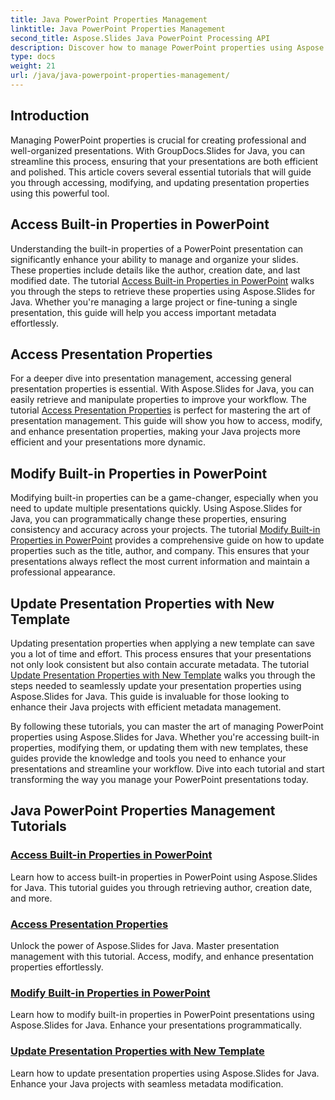 ```yaml
---
title: Java PowerPoint Properties Management
linktitle: Java PowerPoint Properties Management
second_title: Aspose.Slides Java PowerPoint Processing API
description: Discover how to manage PowerPoint properties using Aspose.Slides for Java. Access, modify, and update properties effortlessly with our comprehensive tutorials.
type: docs
weight: 21
url: /java/java-powerpoint-properties-management/
---
```


## Introduction

Managing PowerPoint properties is crucial for creating professional and well-organized presentations. With GroupDocs.Slides for Java, you can streamline this process, ensuring that your presentations are both efficient and polished. This article covers several essential tutorials that will guide you through accessing, modifying, and updating presentation properties using this powerful tool.

## Access Built-in Properties in PowerPoint

Understanding the built-in properties of a PowerPoint presentation can significantly enhance your ability to manage and organize your slides. These properties include details like the author, creation date, and last modified date. The tutorial [Access Built-in Properties in PowerPoint](./access-built-in-properties-powerpoint/) walks you through the steps to retrieve these properties using Aspose.Slides for Java. Whether you're managing a large project or fine-tuning a single presentation, this guide will help you access important metadata effortlessly.

## Access Presentation Properties

For a deeper dive into presentation management, accessing general presentation properties is essential. With Aspose.Slides for Java, you can easily retrieve and manipulate properties to improve your workflow. The tutorial [Access Presentation Properties](./access-presentation-properties/) is perfect for mastering the art of presentation management. This guide will show you how to access, modify, and enhance presentation properties, making your Java projects more efficient and your presentations more dynamic.

## Modify Built-in Properties in PowerPoint

Modifying built-in properties can be a game-changer, especially when you need to update multiple presentations quickly. Using Aspose.Slides for Java, you can programmatically change these properties, ensuring consistency and accuracy across your projects. The tutorial [Modify Built-in Properties in PowerPoint](./modify-built-in-properties-powerpoint/) provides a comprehensive guide on how to update properties such as the title, author, and company. This ensures that your presentations always reflect the most current information and maintain a professional appearance.

## Update Presentation Properties with New Template

Updating presentation properties when applying a new template can save you a lot of time and effort. This process ensures that your presentations not only look consistent but also contain accurate metadata. The tutorial [Update Presentation Properties with New Template](./update-presentation-properties-new-template/) walks you through the steps needed to seamlessly update your presentation properties using Aspose.Slides for Java. This guide is invaluable for those looking to enhance their Java projects with efficient metadata management.

By following these tutorials, you can master the art of managing PowerPoint properties using Aspose.Slides for Java. Whether you're accessing built-in properties, modifying them, or updating them with new templates, these guides provide the knowledge and tools you need to enhance your presentations and streamline your workflow. Dive into each tutorial and start transforming the way you manage your PowerPoint presentations today.
## Java PowerPoint Properties Management Tutorials
### [Access Built-in Properties in PowerPoint](./access-built-in-properties-powerpoint/)
Learn how to access built-in properties in PowerPoint using Aspose.Slides for Java. This tutorial guides you through retrieving author, creation date, and more.
### [Access Presentation Properties](./access-presentation-properties/)
Unlock the power of Aspose.Slides for Java. Master presentation management with this tutorial. Access, modify, and enhance presentation properties effortlessly.
### [Modify Built-in Properties in PowerPoint](./modify-built-in-properties-powerpoint/)
Learn how to modify built-in properties in PowerPoint presentations using Aspose.Slides for Java. Enhance your presentations programmatically.
### [Update Presentation Properties with New Template](./update-presentation-properties-new-template/)
Learn how to update presentation properties using Aspose.Slides for Java. Enhance your Java projects with seamless metadata modification.